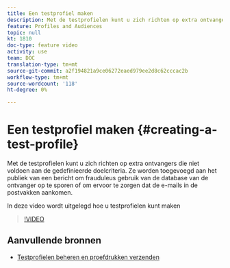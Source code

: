 ```yaml
---
title: Een testprofiel maken
description: Met de testprofielen kunt u zich richten op extra ontvangers die niet voldoen aan de gedefinieerde doelcriteria. Ze worden toegevoegd aan het publiek van een bericht om frauduleus gebruik van de database van de ontvanger op te sporen of om ervoor te zorgen dat de e-mails in de postvakken aankomen.
feature: Profiles and Audiences
topic: null
kt: 1810
doc-type: feature video
activity: use
team: DOC
translation-type: tm+mt
source-git-commit: a2f194821a9ce06272eaed979ee2d8c62cccac2b
workflow-type: tm+mt
source-wordcount: '118'
ht-degree: 0%

---
```



# Een testprofiel maken {#creating-a-test-profile}

Met de testprofielen kunt u zich richten op extra ontvangers die niet voldoen aan de gedefinieerde doelcriteria. Ze worden toegevoegd aan het publiek van een bericht om frauduleus gebruik van de database van de ontvanger op te sporen of om ervoor te zorgen dat de e-mails in de postvakken aankomen.

In deze video wordt uitgelegd hoe u testprofielen kunt maken

>[!VIDEO](https://video.tv.adobe.com/v/24094?quality=12)

## Aanvullende bronnen

* [Testprofielen beheren en proefdrukken verzenden](https://docs.adobe.com/content/help/en/campaign-standard/using/testing-and-sending/preparing-and-testing-messages/managing-test-profiles-and-sending-proofs.html)
